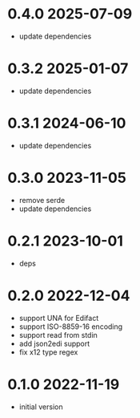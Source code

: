 # 0.4.0 2025-07-09

* update dependencies

# 0.3.2 2025-01-07

* update dependencies

# 0.3.1 2024-06-10

* update dependencies

# 0.3.0 2023-11-05

* remove serde
* update dependencies

# 0.2.1 2023-10-01

* deps

# 0.2.0 2022-12-04

* support UNA for Edifact
* support ISO-8859-16 encoding
* support read from stdin
* add json2edi support
* fix x12 type regex

# 0.1.0 2022-11-19

* initial version